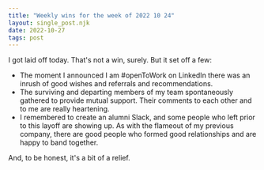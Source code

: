 ```yaml
---
title: "Weekly wins for the week of 2022 10 24"
layout: single_post.njk
date: 2022-10-27
tags: post
---
```


I got laid off today. That's not a win, surely. But it set off a few:

- The moment I announced I am #openToWork on LinkedIn there was an inrush of good wishes and referrals and recommendations.
- The surviving and departing members of my team spontaneously gathered to provide mutual support. Their comments to each other and to me are really heartening.
- I remembered to create an alumni Slack, and some people who left prior to this layoff are showing up. As with the flameout of my previous company, there are good people who formed good relationships and are happy to band together.

And, to be honest, it's a bit of a relief.
